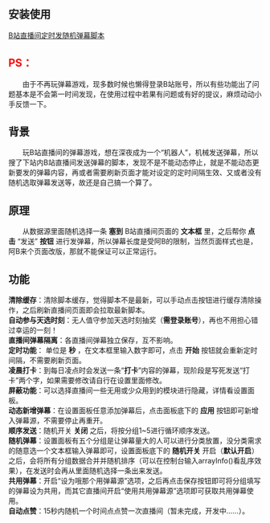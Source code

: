 ## 安装使用
[B站直播间定时发随机弹幕脚本](https://greasyfork.org/zh-CN/scripts/446725 "点击安装Tampermonkey脚本进行使用")

## <font color="#ff0000">**PS：**</font>
&emsp;&emsp;由于不再玩弹幕游戏，现多数时候也懒得登录B站账号，所以有些功能出了问题基本是不会第一时间发现，在使用过程中若果有问题或有好的提议，麻烦动动小手反馈一下。

## 背景
&emsp;&emsp;玩B站直播间的弹幕游戏，想在深夜成为一个“机器人”，机械发送弹幕，所以搜了下站内B站直播间发送弹幕的脚本，发现不是不能动态停止，就是不能动态更新要发的弹幕内容，再或者需要刷新页面才能对设定的定时间隔生效、又或者没有随机选取弹幕发送等，故还是自己搞一个算了。

## 原理
&emsp;&emsp;从数据源里面随机选择一条 **塞到** B站直播间页面的 **文本框** 里，之后帮你 **点击** “发送” **按钮** 进行发弹幕，所以弹幕长度是受阿B的限制，当然页面样式也是，阿B来个页面改版，那就不能保证可以正常运行。

## 功能
**清除缓存**：清除脚本缓存，觉得脚本不是最新，可以手动点击按钮进行缓存清除操作，之后刷新直播间页面即会拉取最新脚本。  
**自动参与天选时刻**：无人值守参加天选时刻抽奖（**需登录账号**），再也不用担心错过幸运的一刻！  
**直播间弹幕隔离**：各直播间弹幕独立保存，互不影响。  
**定时功能**： 单位是 **秒** ，在文本框里输入数字即可，点击 **开始** 按钮就会重新定时间隔，不需要刷新页面。  
**凌晨打卡**：到每日凌点时会发送一条“**打卡**”内容的弹幕，现阶段是写死发送“打卡”两个字，如果需要修改请自行在设置里面修改。  
**屏蔽功能**：可以选择直播间一些无用或少众用到的模块进行隐藏，详情看设置面板。  
**动态新增弹幕**：在设置面板任意添加弹幕后，点击面板底下的 **应用** 按钮即可新增入弹幕源，不需要停止再重开。  
**顺序发送**：随机开关 **关闭** 之后，将按分组1~5进行循环顺序发送。  
**随机弹幕**：设置面板有五个分组是让弹幕量大的人可以进行分类放置，没分类需求的随意选一个文本框输入弹幕即可，设置面板底下的 **随机开关** 开启（**默认开启**）之后，会将所有分组数据合并并随机排序（可以在控制台输入arrayInfo()看乱序效果），在发送时会再从里面随机选择一条出来发送。  
**共用弹幕**：开启“设为哦那个用弹幕源”选项，之后再点击保存按钮即可将分组填写的弹幕设为共用，而其它直播间开启“使用共用弹幕源”选项即可获取共用弹幕使用。  
**自动点赞**：15秒内随机一个时间点点赞一次直播间（暂未完成，开发中……）。  